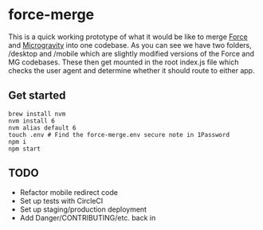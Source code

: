 # force-merge

This is a quick working prototype of what it would be like to merge [Force](https://github.com/artsy/force) and [Microgravity](https://github.com/artsy/microgravity) into one codebase. As you can see we have two folders, /desktop and /mobile which are slightly modified versions of the Force and MG codebases. These then get mounted in the root index.js file which checks the user agent and determine whether it should route to either app.

## Get started

```
brew install nvm
nvm install 6
nvm alias default 6
touch .env # Find the force-merge.env secure note in 1Password
npm i
npm start
```

## TODO

- Refactor mobile redirect code
- Set up tests with CircleCI
- Set up staging/production deployment
- Add Danger/CONTRIBUTING/etc. back in
